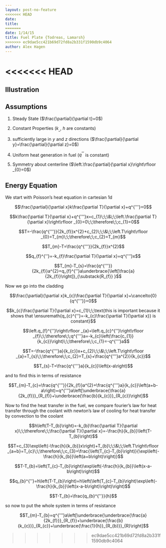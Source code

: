 ```yaml
---
layout: post-no-feature
<<<<<<< HEAD
date: 
title: 
=======
date: 1/14/15
title: Fuel Plate {Todreas, Lamarsh}
>>>>>>> ec9dae5cc421b69d72fd8a2b331f1590db9c4064
author: Alex Hagen
---
```



<<<<<<< HEAD
=======
Illustration
------------

Assumptions
-----------

1.  Steady State ($\frac{\partial}{\partial t}=0$)

2.  Constant Properties ($k_{\_}$, $h$ are constants)

3.  sufficiently large in $y$ and $z$ directions
    ($\frac{\partial}{\partial y}=\frac{\partial}{\partial z}=0$)

4.  Uniform heat generation in fuel ($q^{'''}$ is constant)

5.  Symmetry about centerline
    ($\left.\frac{\partial}{\partial x}\right\rfloor _{0}=0$)

Energy Equation
---------------

We start with Poisson’s heat equation in cartesian 1d

$$\frac{\partial}{\partial x}k\frac{\partial T}{\partial x}+q^{'''}=0$$

$$k\frac{\partial T}{\partial x}+q^{'''}x=c_{1}\;\;\&\;\;\left.\frac{\partial T}{\partial x}\right\rfloor _{0}=0\;\;\therefore\;\;c_{1}=0$$

$$T=-\frac{q^{'''}}{2k_{f}}x^{2}+c_{2}\;\;\&\;\;\left.T\right\rfloor _{0}=T_{m}\;\;\therefore\;\;c_{2}=T_{m}$$

$$T_{m}-T=\frac{q^{'''}}{2k_{f}}x^{2}$$

$$q_{f}^{''}=-k_{f}\frac{\partial T}{\partial x}=q^{'''}x$$

$$T_{m}-T_{s}=\frac{q^{'''}}{2k_{f}}a^{2}=q_{f}^{''}a\underbrace{\left[\frac{a}{2k_{f}}\right]}_{\substack{R_{f}}
}$$

Now we go into the cladding

$$\frac{\partial}{\partial x}k_{c}\frac{\partial T}{\partial x}+\cancelto{0}{q^{'''}}=0$$

$$k_{c}\frac{\partial T}{\partial x}=c_{1}\;\;\text{this is important because it shows that \ensuremath{q_{c}^{''}=-k_{c}\frac{\partial T}{\partial x}} is constant}$$

$$\left.q_{f}^{''}\right\rfloor _{a}=\left.q_{c}^{''}\right\rfloor _{f}\;\;\therefore\;\;q^{'''}a=-k_{c}\left(\frac{c_{1}}{k_{c}}\right)\;\;\therefore\;\;c_{1}=-q^{'''}a$$

$$T=-\frac{q^{'''}a}{k_{c}}x+c_{2}\;\;\&\;\;\left.T\right\rfloor _{a}=T_{s}\;\;\therefore\;\;c_{2}=T_{s}+\frac{q^{'''}a^{2}}{k_{c}}$$

$$T_{s}-T=\frac{q^{'''}a}{k_{c}}\left(x-a\right)$$

and to find this in terms of resistance

$$T_{m}-T_{c}=\frac{q^{'''}}{2k_{f}}a^{2}+\frac{q^{'''}a}{k_{c}}\left(a+b-a\right)=q^{'''}a\left[\underbrace{\frac{a}{2k_{f}}}_{R_{f}}+\underbrace{\frac{b}{k_{c}}}_{R_{c}}\right]$$

Now to find the heat transfer in the fuel, we compare fourier’s law for
heat transfer through the coolant with newton’s law of cooling for heat
transfer by convection to the coolant

$$h\left(T-T_{b}\right)=-k_{b}\frac{\partial T}{\partial x}\;\;\therefore\;\;\frac{\partial T}{\partial x}=-\frac{h}{k_{b}}\left(T-T_{b}\right)$$

$$T=c_{3}\exp\left(-\frac{h}{k_{b}}x\right)+T_{b}\;\;\&\;\;\left.T\right\rfloor _{a+b}=T_{c}\;\;\therefore\;\;c_{3}=\frac{\left(T_{c}-T_{b}\right)}{\exp\left(-\frac{h}{k_{b}}\left(a+b\right)\right)}$$

$$T-T_{b}=\left(T_{c}-T_{b}\right)\exp\left(-\frac{h}{k_{b}}\left(x-a-b\right)\right)$$

$$q_{b}^{''}=h\left(T-T_{b}\right)=h\left(\left(T_{c}-T_{b}\right)\exp\left(-\frac{h}{k_{b}}\left(x-a-b\right)\right)\right)$$

$$T-T_{b}=\frac{q_{b}^{''}}{h}$$

so now to put the whole system in terms of resistance

$$T_{m}-T_{b}=q^{'''}a\left[\underbrace{\underbrace{\frac{a}{2k_{f}}}_{R_{f}}+\underbrace{\frac{b}{k_{c}}}_{R_{c}}+\underbrace{\frac{1}{h}}_{R_{b}}}_{R}\right]$$
>>>>>>> ec9dae5cc421b69d72fd8a2b331f1590db9c4064
